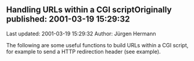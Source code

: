 ## Handling URLs within a CGI scriptOriginally published: 2001-03-19 15:29:32 
Last updated: 2001-03-19 15:29:32 
Author: Jürgen Hermann 
 
The following are some useful functions to build URLs within a CGI script, for example to send a HTTP redirection header (see example).